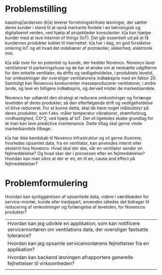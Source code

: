 <a name="top"></a>
# Problemstilling

kaastrup|andersen (k|a) leverer forretningskritiske løsninger, der sætter deres kunder i stand til at opnå markante fordele i en teknologisk og digitaliseret verden, ved hjælp af projektleder konsulenter.
k|a kan hjælpe kunder med at lave Internet of things (IoT). Det går essentielt  ud på at få kundernes produkter koblet til internettet. k|a har i dag, en god forståelse omkring IoT og alt hvad det indebærer af protokoller, sikkerhed, elektronik mm. 

k|a står over for en potentiel ny kunde, der hedder Novenco. Novenco laver ventilatorer til parkeringshuse og de har et ønske om at nedsætte udgifterne for den enkelte ventilator, da drifts og vedligeholdelse, i produktets levetid, har omkostninger der overstiger ventilatorens indkøbspris med en faktor 20. Samtidigt kan Novencos konkurrenter masseproducerer ventilatorer, i andre lande, og lave en billigere indkøbspris, og derved mister de markedsandele.

Novenco har udtænkt den strategi at reducere omkostninger og forlænge levetiden af deres produkter, så den efterfølgende drift og vedligeholdelse vil blive reduceret. For at kunne dette, skal de have noget måleudstyr på deres produkter, som f.eks. måler temperatur vibrationer, strømforbrug, vindhastighed, CO^2, ved hjælp af IoT. Det vil ligeledes skabe grundlag for at man kan lave predictive maintenance. Dette tiltag skal gerne vinde markedsandele tilbage.

k|a har ikke kendskab til Novenco infrastruktur og vil gerne illustrere, hvorledes opsamlet data, fra en ventilator, kan anvendes internt eller eksternt hos Novenco. Hvad skal der ske, når en ventilator sender en fejlmeddelelse? Og hvad sker der i processen efter en fejlmeddelelse? Hvordan kan man sikre at der er en, en til en, cause and effect på fejlmeddelelser? 

# Problemformulering

Hvordan kan synliggørelsen af opsamlede data, videre i værdikæden for service-montør, kunde eller tredjepart, anvendes således det bidrager til reducering af omkostninger og forlængelse af levetiden, for Novencos produkter?

| |
|-|
| Hvordan kan jeg udvikle en applikation, som kan notificere servicemontøren om ventilations data, der overstiger fastsatte tolerance? |
| Hvordan kan jeg opsamle servicemontørens fejlrettelser fra en applikation? |
| Hvordan kan backend løsningen afrapportere generelle fejlrettelser til virksomheden? |
| |
